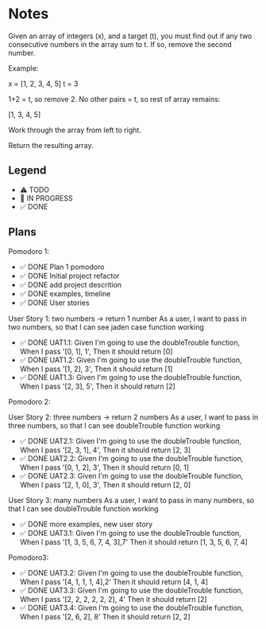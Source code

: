 # Notes

Given an array of integers (x), and a target (t), you must find out if any two consecutive numbers in the array sum to t. If so, remove the second number.

Example:

x = [1, 2, 3, 4, 5]
t = 3

1+2 = t, so remove 2. No other pairs = t, so rest of array remains:

[1, 3, 4, 5]

Work through the array from left to right.

Return the resulting array.



## Legend
- ⚠ TODO
- 🚧 IN PROGRESS
- ✅ DONE

## Plans

Pomodoro 1:
- ✅ DONE Plan 1 pomodoro
- ✅ DONE Initial project refactor
- ✅ DONE add project descrition
- ✅ DONE examples, timeline
- ✅ DONE User stories

User Story 1: two numbers -> return 1 number
As a user, I want to pass in two numbers, so that I can see jaden case function working

- ✅ DONE UAT1.1: Given I'm going to use the doubleTrouble function, When I pass '[0, 1], 1', Then it should return [0]
- ✅ DONE UAT1.2: Given I'm going to use the doubleTrouble function, When I pass '[1, 2], 3', Then it should return [1]
- ✅ DONE UAT1.3: Given I'm going to use the doubleTrouble function, When I pass '[2, 3], 5', Then it should return [2]
 
Pomodoro 2:

User Story 2: three numbers -> return 2 numbers
As a user, I want to pass in three numbers, so that I can see doubleTrouble function working

- ✅ DONE UAT2.1: Given I'm going to use the doubleTrouble function, When I pass '[2, 3, 1], 4', Then it should return [2, 3]
- ✅ DONE UAT2.2: Given I'm going to use the doubleTrouble function, When I pass '[0, 1, 2], 3', Then it should return [0, 1]
- ✅ DONE UAT2.3: Given I'm going to use the doubleTrouble function, When I pass '[2, 1, 0], 3', Then it should return [2, 0]

User Story 3: many numbers
As a user, I want to pass in many numbers, so that I can see doubleTrouble function working
- ✅ DONE more examples, new user story
- ✅ DONE UAT3.1: Given I'm going to use the doubleTrouble function, When I pass '[1, 3, 5, 6, 7, 4, 3],7' Then it should return [1, 3, 5, 6, 7, 4]

Pomodoro3: 
- ✅ DONE UAT3.2: Given I'm going to use the doubleTrouble function, When I pass '[4, 1, 1, 1, 4],2' Then it should return [4, 1, 4]
- ✅ DONE UAT3.3: Given I'm going to use the doubleTrouble function, When I pass '[2, 2, 2, 2, 2, 2], 4' Then it should return [2]
- ✅ DONE UAT3.4: Given I'm going to use the doubleTrouble function, When I pass '[2, 6, 2], 8' Then it should return [2, 2]